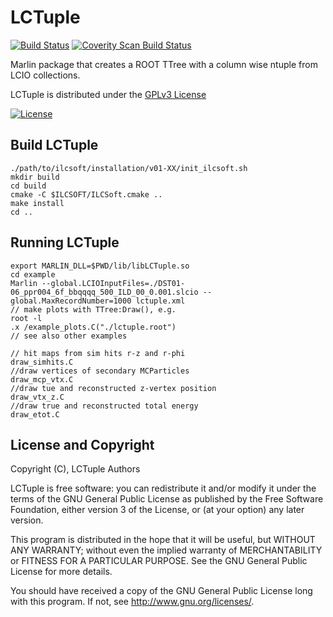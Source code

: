 # LCTuple
[![Build Status](https://travis-ci.org/iLCSoft/LCTuple.svg?branch=master)](https://travis-ci.org/iLCSoft/LCTuple)
[![Coverity Scan Build Status](https://scan.coverity.com/projects/12360/badge.svg)](https://scan.coverity.com/projects/ilcsoft-lctuple)

Marlin package that creates a ROOT TTree with a column wise ntuple from LCIO collections.

LCTuple is distributed under the [GPLv3 License](http://www.gnu.org/licenses/gpl-3.0.en.html)

[![License](https://www.gnu.org/graphics/gplv3-127x51.png)](https://www.gnu.org/licenses/gpl-3.0.en.html)

## Build LCTuple
```
./path/to/ilcsoft/installation/v01-XX/init_ilcsoft.sh
mkdir build
cd build
cmake -C $ILCSOFT/ILCSoft.cmake ..
make install 
cd ..
```

## Running LCTuple
```
export MARLIN_DLL=$PWD/lib/libLCTuple.so
cd example
Marlin --global.LCIOInputFiles=./DST01-06_ppr004_6f_bbqqqq_500_ILD_00_0.001.slcio --global.MaxRecordNumber=1000 lctuple.xml
// make plots with TTree:Draw(), e.g.
root -l 
.x /example_plots.C("./lctuple.root")
// see also other examples	

// hit maps from sim hits r-z and r-phi
draw_simhits.C
//draw vertices of secondary MCParticles
draw_mcp_vtx.C
//draw tue and reconstructed z-vertex position
draw_vtx_z.C
//draw true and reconstructed total energy
draw_etot.C
```


## License and Copyright
Copyright (C), LCTuple Authors

LCTuple is free software: you can redistribute it and/or modify it under the terms of the GNU General Public License as published by the Free Software Foundation, either version 3 of the License, or (at your option) any later version.

This program is distributed in the hope that it will be useful, but WITHOUT ANY WARRANTY; without even the implied warranty of MERCHANTABILITY or FITNESS FOR A PARTICULAR PURPOSE.  See the GNU General Public License for more details.

You should have received a copy of the GNU General Public License long with this program.  If not, see <http://www.gnu.org/licenses/>.
